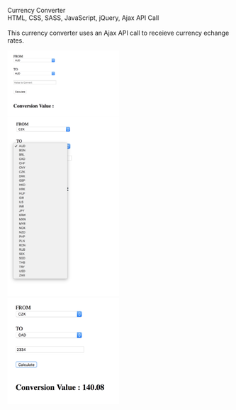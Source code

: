 Currency Converter
<br>
HTML, CSS, SASS, JavaScript, jQuery, Ajax API Call
<br>
<br>
This currency converter uses an Ajax API call to receieve currency echange rates.
<br>

<img style="width:50% !important;" src="/assets/screenshot 01.png">
<br>
<img style="width:50% !important;" src="/assets/screenshot 02.png">
<br>
<img  style="width:50% !important;"src="/assets/screenshot 03.png">
<br>

<style>

img {
    width:50% !important;
}
</style>